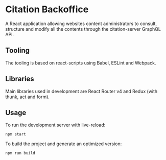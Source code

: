 # Citation Backoffice

A React application allowing websites content administrators to consult, structure and modify all the contents through the citation-server GraphQL API.

## Tooling

The tooling is based on react-scripts using Babel, ESLint and Webpack.

## Libraries

Main libraries used in development are React Router v4 and Redux (with thunk, act and form).

## Usage

To run the development server with live-reload:

```shell
npm start
```

To build the project and generate an optimized version:

```shell
npm run build
```
